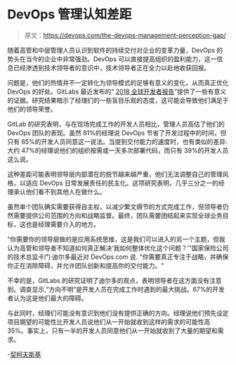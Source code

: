 # DevOps 管理认知差距

> 原文：<https://devops.com/the-devops-management-perception-gap/>

随着高管和中层管理人员认识到软件的持续交付对企业的变革力量，DevOps 的势头在当今的企业中非常强劲。DevOps 可以直接提高组织的盈利能力，这一信息已经渗透到技术领导者的意识中，技术领导者正在全力以赴地收获回报。

问题是，他们的热情并不一定转化为领导模式的足够有意义的变化，从而真正优化 DevOps 的好处。GitLabs 最近发布的“ [2018 全球开发者报告](https://about.gitlab.com/developer-survey/2018/#section-key-findings)”提供了一些有意义的证据。研究结果暗示了经理们的一些盲目乐观的态度，这可能会导致他们满足于他们的领导荣誉。

GitLab 的研究表明，与在现场完成工作的开发人员相比，管理人员高估了他们的 DevOps 团队的表现。虽然 81%的经理说 DevOps 节省了开发过程中的时间，但只有 65%的开发人员同意这一说法。当提到交付能力的速度时，也有类似的差异:大约 47%的经理说他们的组织按需或一天多次部署代码，而只有 39%的开发人员这么说。

这种差距可能表明领导层内部潜在的脱节越来越严重，他们无法调整自己的管理风格，以适应 DevOps 日常发展责任的民主化。这项研究表明，几乎三分之一的经理承认他们看不到其他人在做什么。

虽然单个团队确实需要获得自主权，以减少繁文缛节的方式完成工作，但领导者仍然需要提供公司范围的方向和战略监督。最终，团队需要团结起来实现全球业务目标，这也是经理需要介入的地方。

“你需要你的领导层做的是应用系统思维，这是我们可以进入的另一个主题，但我认为高管和领导者不知道如何真正解决‘我如何整体优化这个问题？’"国家保险公司的技术总监卡门·迪尔多最近对 DevOps.com 说. "你需要真正专注于战略，并确保你正在消除障碍，并允许团队创新和提高你的交付能力。"

不幸的是，GitLabs 的研究证明了迪尔多的观点，表明领导者在这方面没有注意到。调查显示,“方向不明”是开发人员在完成工作时遇到的最大挑战。67%的开发者认为这是他们最大的障碍。

与此同时，经理们可能没有意识到他们没有提供正确的方向。经理说他们预先设定项目期望的可能性比开发人员说他们从一开始就收到这样的需求的可能性高 35%。事实上，只有一半的开发人员同意他们从一开始就收到了大量的期望和需求。

-[契柯夫斯基](https://devops.com/author/ericka-chickowski/)